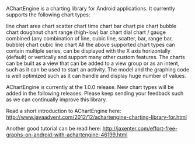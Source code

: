 AChartEngine is a charting library for Android applications. It currently supports the following chart types:

line chart
area chart
scatter chart
time chart
bar chart
pie chart
bubble chart
doughnut chart
range (high-low) bar chart
dial chart / gauge
combined (any combination of line, cubic line, scatter, bar, range bar, bubble) chart
cubic line chart
All the above supported chart types can contain multiple series, can be displayed with the X axis horizontally (default) or vertically and support many other custom features. The charts can be built as a view that can be added to a view group or as an intent, such as it can be used to start an activity.
The model and the graphing code is well optimized such as it can handle and display huge number of values.

AChartEngine is currently at the 1.0.0 release. New chart types will be added in the following releases. Please keep sending your feedback such as we can continually improve this library.

Read a short introduction to AChartEngine here: http://www.javaadvent.com/2012/12/achartengine-charting-library-for.html

Another good tutorial can be read here: http://jaxenter.com/effort-free-graphs-on-android-with-achartengine-46199.html

    

